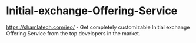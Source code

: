 # Initial-exchange-Offering-Service
https://shamlatech.com/ieo/ - Get completely customizable Initial exchange Offering Service from the top developers in the market.
